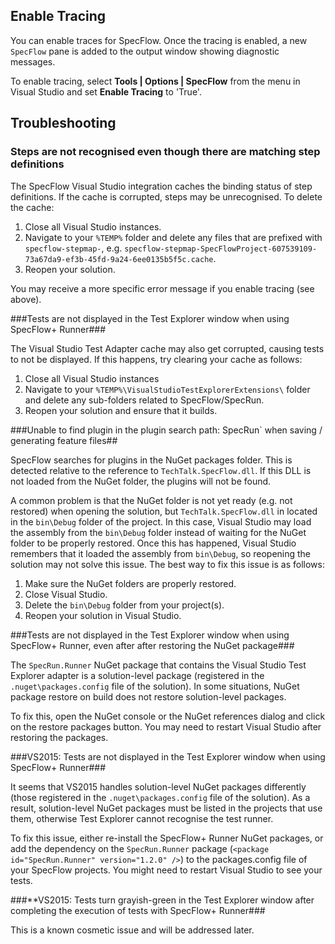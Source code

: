 ## Enable Tracing

You can enable traces for SpecFlow. Once the tracing is enabled, a new `SpecFlow` pane is added to the output window showing diagnostic messages. 

To enable tracing, select **Tools | Options | SpecFlow** from the menu in Visual Studio and set **Enable Tracing** to 'True'. 

## Troubleshooting

### Steps are not recognised even though there are matching step definitions
  
The SpecFlow Visual Studio integration caches the binding status of step definitions. If the cache is corrupted, steps may be unrecognised. To delete the cache:

1. Close all Visual Studio instances.
2. Navigate to your `%TEMP%` folder and delete any files that are prefixed with `specflow-stepmap-`, e.g. `specflow-stepmap-SpecFlowProject-607539109-73a67da9-ef3b-45fd-9a24-6ee0135b5f5c.cache`.
3. Reopen your solution.

You may receive a more specific error message if you enable tracing (see above).

###Tests are not displayed in the Test Explorer window when using SpecFlow+ Runner###

The Visual Studio Test Adapter cache may also get corrupted, causing tests to not be displayed. If this happens, try clearing your cache as follows:

1. Close all Visual Studio instances
2. Navigate to your `%TEMP%\VisualStudioTestExplorerExtensions\` folder and delete any sub-folders related to SpecFlow/SpecRun.
3. Reopen your solution and ensure that it builds.

###Unable to find plugin in the plugin search path: SpecRun` when saving / generating feature files##

SpecFlow searches for plugins in the NuGet packages folder. This is detected relative to the reference to `TechTalk.SpecFlow.dll`. If this DLL is not loaded from the NuGet folder, the plugins will not be found. 

A common problem is that the NuGet folder is not yet ready (e.g. not restored) when opening the solution, but `TechTalk.SpecFlow.dll` in located in the `bin\Debug` folder of the project. In this case, Visual Studio may load the assembly from the `bin\Debug` folder instead of waiting for the NuGet folder to be properly restored. Once this has happened, Visual Studio remembers that it loaded the assembly from `bin\Debug`, so reopening the solution may not solve this issue. The best way to fix this issue is as follows:

1. Make sure the NuGet folders are properly restored.
2. Close Visual Studio.
3. Delete the `bin\Debug` folder from your project(s).
4. Reopen your solution in Visual Studio.

###Tests are not displayed in the Test Explorer window when using SpecFlow+ Runner, even after after restoring the NuGet package###

The `SpecRun.Runner` NuGet package that contains the Visual Studio Test Explorer adapter is a solution-level package (registered in the `.nuget\packages.config` file of the solution). In some situations, NuGet package restore on build does not restore solution-level packages. 
   
To fix this, open the NuGet console or the NuGet references dialog and click on the restore packages button. You may need to restart Visual Studio after restoring the packages.

###VS2015: Tests are not displayed in the Test Explorer window when using SpecFlow+ Runner###

It seems that VS2015 handles solution-level NuGet packages differently (those registered in the `.nuget\packages.config` file of the solution). As a result, solution-level NuGet packages must be listed in the projects that use them, otherwise Test Explorer cannot recognise the test runner.

To fix this issue, either re-install the SpecFlow+ Runner NuGet packages, or add the dependency on the `SpecRun.Runner` package (`<package id="SpecRun.Runner" version="1.2.0" />`) to the packages.config file of your SpecFlow projects. You might need to restart Visual Studio to see your tests.

###**VS2015: Tests turn grayish-green in the Test Explorer window after completing the execution of tests with SpecFlow+ Runner###

This is a known cosmetic issue and will be addressed later.